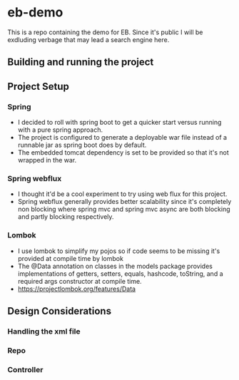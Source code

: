# eb-demo
This is a repo containing the demo for EB. Since it's public I will be exdluding verbage that may lead a search engine here. 

## Building and running the project

## Project Setup
### Spring
- I decided to roll with spring boot to get a quicker start versus running with a pure spring approach. 
- The project is configured to generate a deployable war file instead of a runnable jar as spring boot does by default.
- The embedded tomcat dependency is set to be provided so that it's not wrapped in the war. 

### Spring webflux
- I thought it'd be a cool experiment to try using web flux for this project. 
- Spring webflux generally provides better scalability since it's completely non blocking where spring mvc and spring mvc async are both blocking and partly blocking respectively.

### Lombok
- I use lombok to simplify my pojos so if code seems to be missing it's provided at compile time by lombok
- The @Data annotation on classes in the models package provides implementations of getters, setters, equals, hashcode, toString, and a required args constructor at compile time. 
- https://projectlombok.org/features/Data

## Design Considerations
### Handling the xml file
### Repo
### Controller
